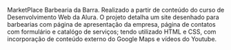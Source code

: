 MarketPlace Barbearia da Barra. Realizado a partir de conteúdo do curso de Desenvolvimento Web da Alura. O projeto detalha um site desenhado para barbearias com 
página de apresentação da empresa, página de contatos com formulário e catalógo de serviços; tendo utilizado HTML e CSS, com incorporação de conteúdo externo
do Google Maps e vídeos do Youtube.
